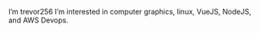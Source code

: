 I’m trevor256
I’m interested in computer graphics, linux, VueJS, NodeJS, and AWS Devops.

                     
